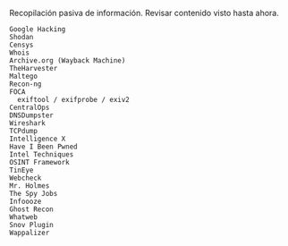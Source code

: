 
Recopilación pasiva de información. Revisar contenido visto hasta ahora.

    Google Hacking
    Shodan
    Censys
    Whois
    Archive.org (Wayback Machine)
    TheHarvester 
    Maltego
    Recon-ng
    FOCA
	  exiftool / exifprobe / exiv2
    CentralOps
    DNSDumpster
    Wireshark
    TCPdump
    Intelligence X
    Have I Been Pwned
    Intel Techniques
    OSINT Framework
    TinEye
    Webcheck
    Mr. Holmes
    The Spy Jobs
    Infoooze
    Ghost Recon
    Whatweb
    Snov Plugin
    Wappalizer
